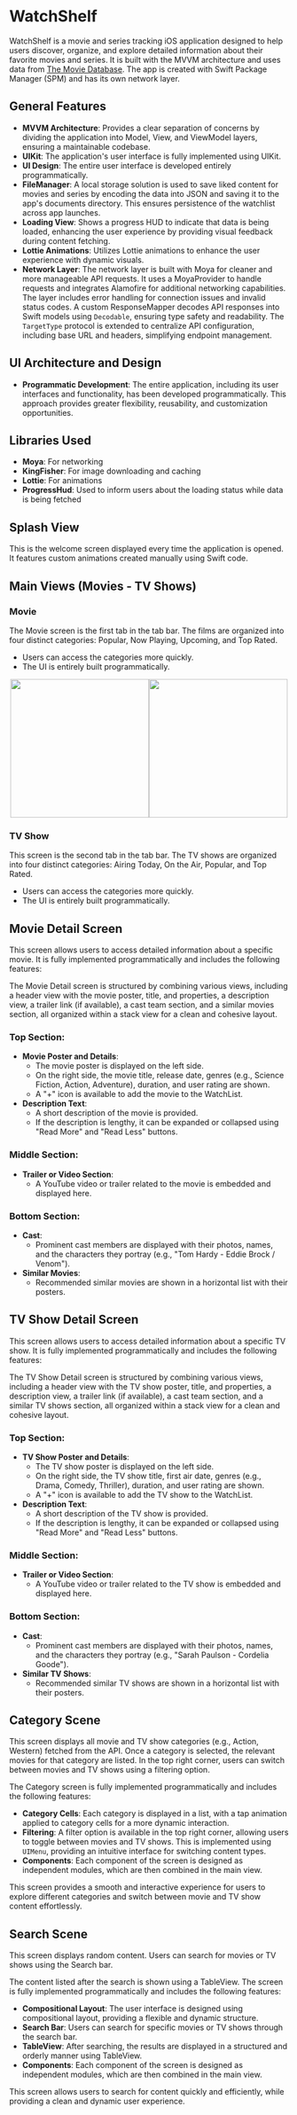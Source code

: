 # WatchShelf

WatchShelf is a movie and series tracking iOS application designed to help users discover, organize, and explore detailed information about their favorite movies and series. It is built with the MVVM architecture and uses data from  [The Movie Database](https://www.themoviedb.org/). The app is created with Swift Package Manager (SPM) and has its own network layer.

## General Features

- **MVVM Architecture**: Provides a clear separation of concerns by dividing the application into Model, View, and ViewModel layers, ensuring a maintainable codebase.
- **UIKit**: The application's user interface is fully implemented using UIKit.
- **UI Design**: The entire user interface is developed entirely programmatically.
- **FileManager**: A local storage solution is used to save liked content for movies and series by encoding the data into JSON and saving it to the app's documents directory. This ensures persistence of the watchlist across app launches.
- **Loading View**: Shows a progress HUD to indicate that data is being loaded, enhancing the user experience by providing visual feedback during content fetching.
- **Lottie Animations**: Utilizes Lottie animations to enhance the user experience with dynamic visuals.
- **Network Layer**: The network layer is built with Moya for cleaner and more manageable API requests. It uses a MoyaProvider to handle requests and integrates Alamofire for additional networking capabilities. The layer includes error handling for connection issues and invalid status codes. A custom ResponseMapper decodes API responses into Swift models using `Decodable`, ensuring type safety and readability. The `TargetType` protocol is extended to centralize API configuration, including base URL and headers, simplifying endpoint management.

## UI Architecture and Design

- **Programmatic Development**: The entire application, including its user interfaces and functionality, has been developed programmatically. This approach provides greater flexibility, reusability, and customization opportunities.

## Libraries Used

- **Moya**: For networking
- **KingFisher**: For image downloading and caching
- **Lottie**: For animations
- **ProgressHud**: Used to inform users about the loading status while data is being fetched

## Splash View

This is the welcome screen displayed every time the application is opened. It features custom animations created manually using Swift code.

## Main Views (Movies - TV Shows)

### Movie

The Movie screen is the first tab in the tab bar. The films are organized into four distinct categories: Popular, Now Playing, Upcoming, and Top Rated.
- Users can access the categories more quickly.
- The UI is entirely built programmatically.

<p align="center" style="display: flex; justify-content: center;">
  <img src="https://github.com/user-attachments/assets/d772f86b-8cb2-4fad-98b6-2c3f0bc7cb7e" width="250" />
  <img src="https://github.com/user-attachments/assets/113d51af-c80d-4a47-b1c0-f11f6611af6c" width="250" />
</p>

### TV Show

This screen is the second tab in the tab bar. The TV shows are organized into four distinct categories: Airing Today, On the Air, Popular, and Top Rated.
- Users can access the categories more quickly.
- The UI is entirely built programmatically.

## Movie Detail Screen

This screen allows users to access detailed information about a specific movie. It is fully implemented programmatically and includes the following features:

The Movie Detail screen is structured by combining various views, including a header view with the movie poster, title, and properties, a description view, a trailer link (if available), a cast team section, and a similar movies section, all organized within a stack view for a clean and cohesive layout.

### Top Section:
- **Movie Poster and Details**:
  - The movie poster is displayed on the left side.
  - On the right side, the movie title, release date, genres (e.g., Science Fiction, Action, Adventure), duration, and user rating are shown.
  - A "+" icon is available to add the movie to the WatchList.
- **Description Text**:
  - A short description of the movie is provided.
  - If the description is lengthy, it can be expanded or collapsed using "Read More" and "Read Less" buttons.

### Middle Section:
- **Trailer or Video Section**:
  - A YouTube video or trailer related to the movie is embedded and displayed here.

### Bottom Section:
- **Cast**:
  - Prominent cast members are displayed with their photos, names, and the characters they portray (e.g., "Tom Hardy - Eddie Brock / Venom").
- **Similar Movies**:
  - Recommended similar movies are shown in a horizontal list with their posters.

## TV Show Detail Screen

This screen allows users to access detailed information about a specific TV show. It is fully implemented programmatically and includes the following features:

The TV Show Detail screen is structured by combining various views, including a header view with the TV show poster, title, and properties, a description view, a trailer link (if available), a cast team section, and a similar TV shows section, all organized within a stack view for a clean and cohesive layout.

### Top Section:
- **TV Show Poster and Details**:
  - The TV show poster is displayed on the left side.
  - On the right side, the TV show title, first air date, genres (e.g., Drama, Comedy, Thriller), duration, and user rating are shown.
  - A "+" icon is available to add the TV show to the WatchList.
- **Description Text**:
  - A short description of the TV show is provided.
  - If the description is lengthy, it can be expanded or collapsed using "Read More" and "Read Less" buttons.

### Middle Section:
- **Trailer or Video Section**:
  - A YouTube video or trailer related to the TV show is embedded and displayed here.

### Bottom Section:
- **Cast**:
  - Prominent cast members are displayed with their photos, names, and the characters they portray (e.g., "Sarah Paulson - Cordelia Goode").
- **Similar TV Shows**:
  - Recommended similar TV shows are shown in a horizontal list with their posters.

## Category Scene

This screen displays all movie and TV show categories (e.g., Action, Western) fetched from the API. Once a category is selected, the relevant movies for that category are listed. In the top right corner, users can switch between movies and TV shows using a filtering option.

The Category screen is fully implemented programmatically and includes the following features:
- **Category Cells**: Each category is displayed in a list, with a tap animation applied to category cells for a more dynamic interaction.
- **Filtering**: A filter option is available in the top right corner, allowing users to toggle between movies and TV shows. This is implemented using `UIMenu`, providing an intuitive interface for switching content types.
- **Components**: Each component of the screen is designed as independent modules, which are then combined in the main view.

This screen provides a smooth and interactive experience for users to explore different categories and switch between movie and TV show content effortlessly.

## Search Scene

This screen displays random content. Users can search for movies or TV shows using the Search bar.

The content listed after the search is shown using a TableView. The screen is fully implemented programmatically and includes the following features:
- **Compositional Layout**: The user interface is designed using compositional layout, providing a flexible and dynamic structure.
- **Search Bar**: Users can search for specific movies or TV shows through the search bar.
- **TableView**: After searching, the results are displayed in a structured and orderly manner using TableView.
- **Components**: Each component of the screen is designed as independent modules, which are then combined in the main view.

This screen allows users to search for content quickly and efficiently, while providing a clean and dynamic user experience.
